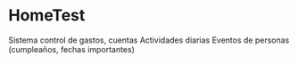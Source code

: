 # HomeTest

Sistema control de gastos, cuentas
Actividades diarias
Eventos de personas (cumpleaños, fechas importantes)
